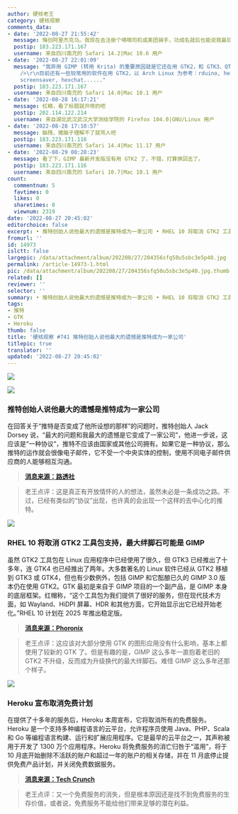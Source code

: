 ```yaml
---
author: 硬核老王
category: 硬核观察
comments_data:
- date: '2022-08-27 21:55:42'
  message: 悔创阿里杰克马。我现在去注册个嘀嘀司机或美团骑手，功成名就后也能说我最后悔的就是成立这家公司，还没干嘀嘀痛快，能游览整个城市美景。
  postip: 183.223.171.167
  username: 来自四川南充的 Safari 14.2|Mac 10.6 用户
- date: '2022-08-27 22:01:09'
  message: "我弃用 GIMP (转用 Krita) 的重要原因就是它还在用 GTK2，和 GTK3、QT5 的主题风格统一不了，看着丑死了。<br />\r\n<br
    />\r\n目前还有一些较常用的软件在用 GTK2，以 Arch Linux 为参考：rduino, hexchat, LXDE 部分软件, steam-native-runtime,
    screensaver, hexchat......"
  postip: 183.223.171.167
  username: 来自四川南充的 Safari 14.0|Mac 10.1 用户
- date: '2022-08-28 16:17:21'
  message: 杠精，看了标题就开喷的吧
  postip: 202.114.122.214
  username: 来自湖北武汉武汉大学测绘学院的 Firefox 104.0|GNU/Linux 用户
- date: '2022-08-28 17:10:57'
  message: 脑残，猪脑子理解不了就骂人吧
  postip: 183.223.171.116
  username: 来自四川南充的 Safari 14.4|Mac 11.17 用户
- date: '2022-08-29 08:28:23'
  message: 看了下，GIMP 最新开发版没有用 GTK2 了，不错，打算换回去了。
  postip: 183.223.171.116
  username: 来自四川南充的 Safari 10.7|Mac 10.1 用户
count:
  commentnum: 5
  favtimes: 0
  likes: 0
  sharetimes: 0
  viewnum: 2319
date: '2022-08-27 20:45:02'
editorchoice: false
excerpt: • 推特创始人说他最大的遗憾是推特成为一家公司 • RHEL 10 将取消 GTK2 工具包支持，最大绊脚石可能是 GIMP • Heroku 宣布取消免费计划
fromurl: ''
id: 14973
islctt: false
largepic: /data/attachment/album/202208/27/204356sfq50u5sbc3e5p40.jpg
permalink: /article-14973-1.html
pic: /data/attachment/album/202208/27/204356sfq50u5sbc3e5p40.jpg.thumb.jpg
related: []
reviewer: ''
selector: ''
summary: • 推特创始人说他最大的遗憾是推特成为一家公司 • RHEL 10 将取消 GTK2 工具包支持，最大绊脚石可能是 GIMP • Heroku 宣布取消免费计划
tags:
- 推特
- GTK
- Heroku
thumb: false
title: '硬核观察 #741 推特创始人说他最大的遗憾是推特成为一家公司'
titlepic: true
translator: ''
updated: '2022-08-27 20:45:02'
---
```


![](/data/attachment/album/202208/27/204356sfq50u5sbc3e5p40.jpg)


![](/data/attachment/album/202208/27/204405hyq9mtms91t1tc0t.jpg)


### 推特创始人说他最大的遗憾是推特成为一家公司


在回答关于“推特是否变成了他所设想的那样”的问题时，推特创始人 Jack Dorsey 说，“最大的问题和我最大的遗憾是它变成了一家公司”，他进一步说，这应该是“一种协议”，推特不应该由国家或其他公司拥有。如果它是一种协议，那么推特的运作就会很像电子邮件，它不受一个中央实体的控制，使用不同电子邮件供应商的人能够相互沟通。



> 
> **[消息来源：路透社](https://www.reuters.com/business/media-telecom/jack-dorsey-says-he-believes-twitter-should-not-be-owned-by-state-company-2022-08-25/)**
> 
> 
> 



> 
> 老王点评：这是真正有开放情怀的人的想法，虽然未必是一条成功之路。不过，已经有类似的“协议”出现，也许真的会出现一个这样的去中心化的推特。
> 
> 
> 


![](/data/attachment/album/202208/27/204422uz81p83bzo565gp0.jpg)


### RHEL 10 将取消 GTK2 工具包支持，最大绊脚石可能是 GIMP


虽然 GTK2 工具包在 Linux 应用程序中已经使用了很久，但 GTK3 已经推出了十多年，连 GTK4 也已经推出了两年。大多数著名的 Linux 软件已经从 GTK2 移植到 GTK3 或 GTK4，但也有少数例外，包括 GIMP 和它酝酿已久的 GIMP 3.0 版本仍在使用 GTK2。GTK 最初是来自于 GIMP 项目的一个副产品，是 GIMP 本身的底层框架。红帽称，“这个工具包为我们提供了很好的服务，但在现代技术方面，如 Wayland、HiDPI 屏幕、HDR 和其他方面，它开始显示出它已经开始老化。”RHEL 10 计划在 2025 年推出稳定版。



> 
> **[消息来源：Phoronix](https://www.phoronix.com/news/RHEL-10-No-GTK2)**
> 
> 
> 



> 
> 老王点评：这应该对大部分使用 GTK 的图形应用没有什么影响，基本上都使用了较新的 GTK 了。但是有趣的是，GIMP 这么多年一直抱着老旧的 GTK2 不升级，反而成为升级换代的最大绊脚石。难怪 GIMP 这么多年还那个样子。
> 
> 
> 


![](/data/attachment/album/202208/27/204445wonnyz4scwxnzxw8.jpg)


### Heroku 宣布取消免费计划


在提供了十多年的服务后，Heroku 本周宣布，它将取消所有的免费服务。Heroku 是一个支持多种编程语言的云平台，允许程序员使用 Java、PHP、Scala 和 Go 等编程语言构建、运行和扩展应用程序。它是最早的云平台之一，其声称被用于开发了 1300 万个应用程序。Heroku 将免费服务的消亡归咎于“滥用”，将于 10 月底开始删除不活跃的账户和超过一年的账户的相关存储，并在 11 月底停止提供免费产品计划，并关闭免费数据服务。



> 
> **[消息来源：Tech Crunch](https://techcrunch.com/2022/08/25/heroku-announces-plans-to-eliminate-free-plans-blaming-fraud-and-abuse/)**
> 
> 
> 



> 
> 老王点评：又一个免费服务的消失，但是根本原因还是找不到免费服务的生存价值，或者说，免费服务不能给他们带来足够的潜在利益。
> 
> 
>